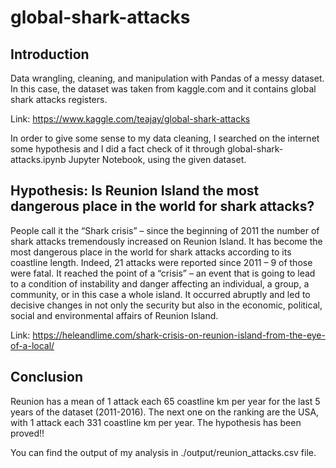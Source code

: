 # global-shark-attacks

## Introduction

Data wrangling, cleaning, and manipulation with Pandas of a messy dataset. In this case, the dataset was taken from kaggle.com and it contains global shark attacks registers. 

Link: https://www.kaggle.com/teajay/global-shark-attacks

In order to give some sense to my data cleaning, I searched on the internet some hypothesis and I did a fact check of it through global-shark-attacks.ipynb Jupyter Notebook, using the given dataset.

## Hypothesis: Is Reunion Island the most dangerous place in the world for shark attacks?

People call it the “Shark crisis” – since the beginning of 2011 the number of shark attacks tremendously increased on Reunion Island. It has become the most dangerous place in the world for shark attacks according to its coastline length. Indeed, 21 attacks were reported since 2011 – 9 of those were fatal. It reached the point of a “crisis” – an event that is going to lead to a condition of instability and danger affecting an individual, a group, a community, or in this case a whole island. It occurred abruptly and led to decisive changes in not only the security but also in the economic, political, social and environmental affairs of Reunion Island.

Link: https://heleandlime.com/shark-crisis-on-reunion-island-from-the-eye-of-a-local/

## Conclusion

Reunion has a mean of 1 attack each 65 coastline km per year for the last 5 years of the dataset (2011-2016). The next one on the ranking are the USA, with 1 attack each 331 coastline km per year. The hypothesis has been proved!!

You can find the output of my analysis in ./output/reunion_attacks.csv file.
